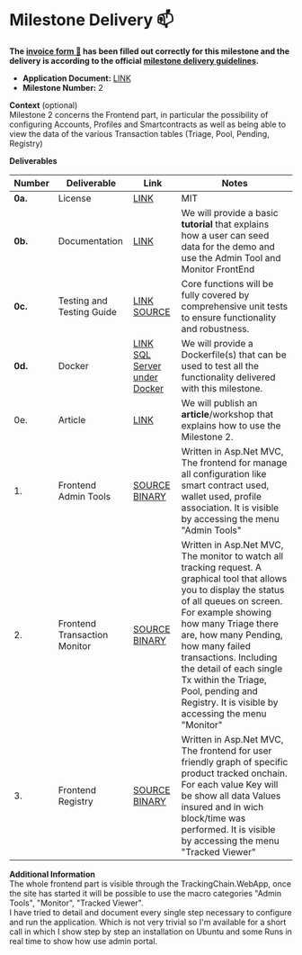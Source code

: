# Milestone Delivery :mailbox:

**The [invoice form :pencil:](https://docs.google.com/forms/d/e/1FAIpQLSfmNYaoCgrxyhzgoKQ0ynQvnNRoTmgApz9NrMp-hd8mhIiO0A/viewform) has been filled out correctly for this milestone and the delivery is according to the official [milestone delivery guidelines](https://github.com/w3f/Grants-Program/blob/master/docs/Support%20Docs/milestone-deliverables-guidelines.md).**  

* **Application Document:** [LINK](https://github.com/w3f/Grants-Program/blob/master/applications/tracking_chain.md)
* **Milestone Number:** 2

**Context** (optional)  
Milestone 2 concerns the Frontend part, in particular the possibility of configuring Accounts, Profiles and Smartcontracts as well as being able to view the data of the various Transaction tables (Triage, Pool, Pending, Registry)

**Deliverables**

| Number | Deliverable | Link | Notes |
| ------- | ------------- | ----- |------------- |
| **0a.** | License | [LINK](https://github.com/TrackingChains/TrackingChain/blob/main/LICENSE) | MIT |
| **0b.** | Documentation | [LINK](https://github.com/TrackingChains/TrackingChain/wiki/Milestone-2-Guide-to-Demo)  | We will provide a basic **tutorial** that explains how a user can seed data for the demo and use the  Admin Tool and Monitor FrontEnd |
| **0c.** | Testing and Testing Guide | [LINK](https://github.com/TrackingChains/TrackingChain/wiki/Unit-Test)  [SOURCE](https://github.com/TrackingChains/TrackingChain/tree/main/test/TrackingChain.UnitTest) | Core functions will be fully covered by comprehensive unit tests to ensure functionality and robustness. |
| **0d.** | Docker | [LINK SQL Server under Docker](https://learn.microsoft.com/en-us/sql/linux/quickstart-install-connect-docker?view=sql-server-ver16&pivots=cs1-bash) | We will provide a Dockerfile(s) that can be used to test all the functionality delivered with this milestone. |
| 0e. | Article | [LINK](https://github.com/TrackingChains/TrackingChain/wiki/Milestone-2-Guide-to-Demo)  | We will publish an **article**/workshop that explains how to use the Milestone 2. |
| 1. | Frontend Admin Tools | [SOURCE](https://github.com/TrackingChains/TrackingChain/tree/v0.2.0-alpha/src/TrackingChain.WebApp) [BINARY](https://github.com/TrackingChains/TrackingChain/releases/tag/v0.2.0-alpha) | Written in Asp.Net MVC, The frontend for manage all configuration like smart contract used, wallet used, profile association. It is visible by accessing the menu "Admin Tools" |
| 2. | Frontend Transaction Monitor | [SOURCE](https://github.com/TrackingChains/TrackingChain/tree/v0.2.0-alpha/src/TrackingChain.WebApp) [BINARY](https://github.com/TrackingChains/TrackingChain/releases/tag/v0.2.0-alpha) | Written in Asp.Net MVC, The monitor to watch all tracking request. A graphical tool that allows you to display the status of all queues on screen. For example showing how many Triage there are, how many Pending, how many failed transactions. Including the detail of each single Tx within the Triage, Pool, pending and Registry. It is visible by accessing the menu "Monitor" |
| 3. | Frontend Registry | [SOURCE](https://github.com/TrackingChains/TrackingChain/tree/v0.2.0-alpha/src/TrackingChain.WebApp) [BINARY](https://github.com/TrackingChains/TrackingChain/releases/tag/v0.2.0-alpha) | Written in Asp.Net MVC, The frontend for user friendly graph of specific product tracked onchain. For each value Key will be show all data Values insured and in wich block/time was performed. It is visible by accessing the menu "Tracked Viewer" |


**Additional Information**  
The whole frontend part is visible through the TrackingChain.WebApp, once the site has started it will be possible to use the macro categories "Admin Tools", "Monitor", "Tracked Viewer".  
I have tried to detail and document every single step necessary to configure and run the application. Which is not very trivial so I'm available for a short call in which I show step by step an installation on Ubuntu and some Runs in real time to show how use admin portal.  
